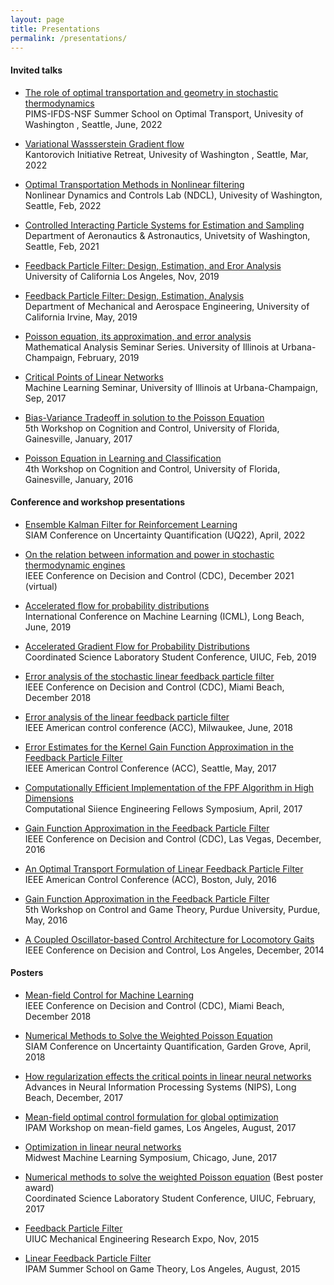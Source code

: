 ```yaml
---
layout: page
title: Presentations
permalink: /presentations/
---
```


#### Invited talks
- [The role of optimal transportation and geometry in stochastic thermodynamics](/files/PIMS-OT-Summer-School-2022.pdf)       
PIMS-IFDS-NSF Summer School on Optimal Transport, Univesity of Washington , Seattle, June, 2022

- [Variational Wassserstein Gradient flow](/files/Kantorovich-2022-slides.pdf)  
Kantorovich Initiative Retreat, Univesity of Washington , Seattle, Mar, 2022

- [Optimal Transportation Methods in Nonlinear filtering](/files/NDCL-2022-slides.pdf)  
Nonlinear Dynamics and Controls Lab (NDCL), Univesity of Washington, Seattle, Feb, 2022

- [Controlled Interacting Particle Systems for Estimation and Sampling](/files/UW-slides-2021.pdf)       
Department of Aeronautics & Astronautics, Univetsity of Washington, Seattle, Feb, 2021

- [Feedback Particle Filter: Design, Estimation, and Eror Analysis](/files/UCLA-2019-slides.pdf)    
University of California Los Angeles, Nov, 2019    

- [Feedback Particle Filter: Design, Estimation, Analysis](/files/UCI-2019-slides.pdf)    
Department of Mechanical and Aerospace Engineering, University of California Irvine, May, 2019

- [Poisson equation, its approximation, and error analysis]()   
Mathematical Analysis Seminar Series. University of Illinois at Urbana-Champaign, February, 2019     

- [Critical Points of Linear Networks](/files/ML-Seminar-UIUC-2017-slides.pdf)     
Machine Learning Seminar, University of Illinois at Urbana-Champaign, Sep, 2017

- [Bias-Variance Tradeoff in solution to the Poisson Equation](/files/Gainsville-2017-slides.pdf)    
5th Workshop on Cognition and Control, University of Florida, Gainesville, January, 2017

- [Poisson Equation in Learning and Classification](/files/Gainsville-2016-slides.pdf)       
4th Workshop on Cognition and Control, University of Florida, Gainesville, January, 2016

#### Conference and workshop presentations
- [Ensemble Kalman Filter for Reinforcement Learning](/files/SIAM-UQ-2022.pdf)        
SIAM Conference on Uncertainty Quantification (UQ22), April, 2022  


- [On the relation between information and power in stochastic thermodynamic engines](/files/CDC-2021-slides.pdf)      
IEEE Conference on Decision and Control (CDC), December 2021 (virtual)

- [Accelerated flow for probability distributions](/files/ICML-2019-slides.pdf)    
International Conference on Machine Learning (ICML), Long Beach, June, 2019

- [Accelerated Gradient Flow for Probability Distributions](/files/CSLSC-2019-slides.pdf)     
Coordinated Science Laboratory Student Conference, UIUC, Feb, 2019

- [Error analysis of the stochastic linear feedback particle filter](/files/CDC-2018-slides.pdf)     
IEEE Conference on Decision and Control (CDC), Miami Beach, December 2018

- [Error analysis of the linear feedback particle filter](/files/ACC-2018-slides.pdf)    
IEEE American control conference (ACC), Milwaukee, June, 2018


- [Error Estimates for the Kernel Gain Function Approximation in the Feedback Particle Filter](/files/ACC-2017-slides.pdf)     
IEEE American Control Conference (ACC), Seattle, May, 2017

- [Computationally Efficient Implementation of the FPF Algorithm in High Dimensions](/files/CSE-fellow-slides.pdf)     
Computational Siience Engineering Fellows Symposium, April, 2017

- [Gain Function Approximation in the Feedback Particle Filter](/files/CDC-2016-slides.pdf)    
IEEE Conference on Decision and Control (CDC), Las Vegas, December, 2016

- [An Optimal Transport Formulation of Linear Feedback Particle Filter](/files/ACC-2016-slides.pdf)    
IEEE American Control Conference (ACC), Boston, July, 2016

- [Gain Function Approximation in the Feedback Particle Filter](/files/midwest-control-2016-slides.pdf)    
5th Workshop on Control and Game Theory, Purdue University, Purdue, May, 2016

- [A Coupled Oscillator-based Control Architecture for Locomotory Gaits](/files/CDC-2014-slides.pdf)    
IEEE Conference on Decision and Control, Los Angeles, December, 2014

#### Posters
- [Mean-field Control for Machine Learning](/files/CDC-2018-poster.pdf)      
IEEE Conference on Decision and Control (CDC), Miami Beach, December 2018

- [Numerical Methods to Solve the Weighted Poisson Equation](/files/SIAM-UQ-2018-poster.pdf)     
SIAM Conference on Uncertainty Quantification, Garden Grove, April, 2018

- [How regularization effects the critical points in linear neural networks](/files/NIPS-2017-poster.pdf)     
Advances in Neural Information Processing Systems (NIPS), Long Beach, December, 2017

- [Mean-field optimal control formulation for global optimization](/files/IPAM-2017-poster.pdf)          
IPAM Workshop on mean-field games, Los Angeles, August, 2017

- [Optimization in linear neural networks](/files/ML-symposium-2017-poster.pdf)          
Midwest Machine Learning Symposium, Chicago, June, 2017

- [Numerical methods to solve the weighted Poisson equation](/files/CSLSC-2017-poster.pdf) (Best poster award)        
Coordinated Science Laboratory Student Conference, UIUC, February, 2017

- [Feedback Particle Filter](/files/ME-research-expo-2015-poster.pdf)                                
UIUC Mechanical Engineering Research Expo, Nov, 2015

- [Linear Feedback Particle Filter](/files/IPAM-2015-poster.pdf)                       
IPAM Summer School on Game Theory, Los Angeles, August, 2015

